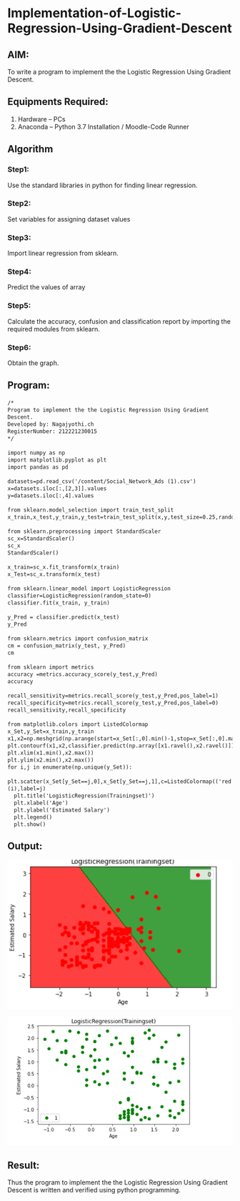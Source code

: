 # Implementation-of-Logistic-Regression-Using-Gradient-Descent

## AIM:
To write a program to implement the the Logistic Regression Using Gradient Descent.

## Equipments Required:
1. Hardware – PCs
2. Anaconda – Python 3.7 Installation / Moodle-Code Runner

## Algorithm
### Step1:
Use the standard libraries in python for finding linear regression.
### Step2:
Set variables for assigning dataset values
### Step3:
Import linear regression from sklearn.
### Step4:
Predict the values of array
### Step5:
Calculate the accuracy, confusion and classification report by importing the required modules from sklearn.
### Step6:
Obtain the graph. 

## Program:
```
/*
Program to implement the the Logistic Regression Using Gradient Descent.
Developed by: Nagajyothi.ch
RegisterNumber: 212221230015 
*/

import numpy as np
import matplotlib.pyplot as plt
import pandas as pd  

datasets=pd.read_csv('/content/Social_Network_Ads (1).csv')
x=datasets.iloc[:,[2,3]].values
y=datasets.iloc[:,4].values

from sklearn.model_selection import train_test_split
x_train,x_test,y_train,y_test=train_test_split(x,y,test_size=0.25,random_state=0)

from sklearn.preprocessing import StandardScaler
sc_x=StandardScaler()
sc_x
StandardScaler()

x_train=sc_x.fit_transform(x_train)
x_Test=sc_x.transform(x_test)

from sklearn.linear_model import LogisticRegression
classifier=LogisticRegression(random_state=0)
classifier.fit(x_train, y_train)

y_Pred = classifier.predict(x_test)
y_Pred

from sklearn.metrics import confusion_matrix
cm = confusion_matrix(y_test, y_Pred)
cm

from sklearn import metrics
accuracy =metrics.accuracy_score(y_test,y_Pred)
accuracy

recall_sensitivity=metrics.recall_score(y_test,y_Pred,pos_label=1)
recall_specificity=metrics.recall_score(y_test,y_Pred,pos_label=0)
recall_sensitivity,recall_specificity

from matplotlib.colors import ListedColormap
x_Set,y_Set=x_train,y_train
x1,x2=np.meshgrid(np.arange(start=x_Set[:,0].min()-1,stop=x_Set[:,0].max()+1,step=0.01),np.arange(start=x_Set[:,1].min()-1,stop=x_Set[:,1].max()+1,step=0.01))
plt.contourf(x1,x2,classifier.predict(np.array([x1.ravel(),x2.ravel()]).T).reshape(x1.shape),alpha=0.75,cmap=ListedColormap(('red','green')))
plt.xlim(x1.min(),x2.max())
plt.ylim(x2.min(),x2.max())
for i,j in enumerate(np.unique(y_Set)):
  plt.scatter(x_Set[y_Set==j,0],x_Set[y_Set==j,1],c=ListedColormap(('red','green'))(i),label=j)
  plt.title('LogisticRegression(Trainingset)')
  plt.xlabel('Age')
  plt.ylabel('Estimated Salary')
  plt.legend()
  plt.show()

```
## Output:
![output](./q1.png)

![output](./q2.png)


## Result:
Thus the program to implement the the Logistic Regression Using Gradient Descent is written and verified using python programming.


